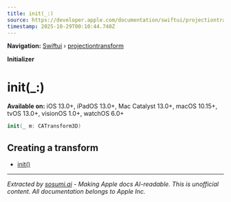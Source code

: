 ```yaml
---
title: init(_:)
source: https://developer.apple.com/documentation/swiftui/projectiontransform/init(_:)
timestamp: 2025-10-29T00:10:44.740Z
---
```


**Navigation:** [Swiftui](/documentation/swiftui) › [projectiontransform](/documentation/swiftui/projectiontransform)

**Initializer**

# init(_:)

**Available on:** iOS 13.0+, iPadOS 13.0+, Mac Catalyst 13.0+, macOS 10.15+, tvOS 13.0+, visionOS 1.0+, watchOS 6.0+

```swift
init(_ m: CATransform3D)
```

## Creating a transform

- [init()](/documentation/swiftui/projectiontransform/init())

---

*Extracted by [sosumi.ai](https://sosumi.ai) - Making Apple docs AI-readable.*
*This is unofficial content. All documentation belongs to Apple Inc.*
